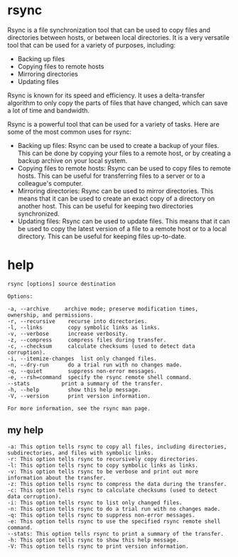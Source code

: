 # rsync

Rsync is a file synchronization tool that can be used to copy files and directories between hosts, or between local directories. It is a very versatile tool that can be used for a variety of purposes, including:

- Backing up files
- Copying files to remote hosts
- Mirroring directories
- Updating files

Rsync is known for its speed and efficiency. It uses a delta-transfer algorithm to only copy the parts of files that have changed, which can save a lot of time and bandwidth.

Rsync is a powerful tool that can be used for a variety of tasks. Here are some of the most common uses for rsync:

- Backing up files: Rsync can be used to create a backup of your files. This can be done by copying your files to a remote host, or by creating a backup archive on your local system.
- Copying files to remote hosts: Rsync can be used to copy files to remote hosts. This can be useful for transferring files to a server or to a colleague's computer.
- Mirroring directories: Rsync can be used to mirror directories. This means that it can be used to create an exact copy of a directory on another host. This can be useful for keeping two directories synchronized.
- Updating files: Rsync can be used to update files. This means that it can be used to copy the latest version of a file to a remote host or to a local directory. This can be useful for keeping files up-to-date.

# help 

```
rsync [options] source destination

Options:

-a, --archive     archive mode; preserve modification times, ownership, and permissions.
-r, --recursive    recurse into directories.
-l, --links        copy symbolic links as links.
-v, --verbose      increase verbosity.
-z, --compress     compress files during transfer.
-c, --checksum     calculate checksums (used to detect data corruption).
-i, --itemize-changes  list only changed files.
-n, --dry-run      do a trial run with no changes made.
-q, --quiet        suppress non-error messages.
-e, --rsh=command  specify the rsync remote shell command.
--stats          print a summary of the transfer.
-h, --help         show this help message.
-V, --version      print version information.

For more information, see the rsync man page.
```

## my help

```
-a: This option tells rsync to copy all files, including directories, subdirectories, and files with symbolic links.
-r: This option tells rsync to recursively copy directories.
-l: This option tells rsync to copy symbolic links as links.
-v: This option tells rsync to be verbose and print out more information about the transfer.
-z: This option tells rsync to compress the data during the transfer.
-c: This option tells rsync to calculate checksums (used to detect data corruption).
-i: This option tells rsync to list only changed files.
-n: This option tells rsync to do a trial run with no changes made.
-q: This option tells rsync to suppress non-error messages.
-e: This option tells rsync to use the specified rsync remote shell command.
--stats: This option tells rsync to print a summary of the transfer.
-h: This option tells rsync to show this help message.
-V: This option tells rsync to print version information.
```
